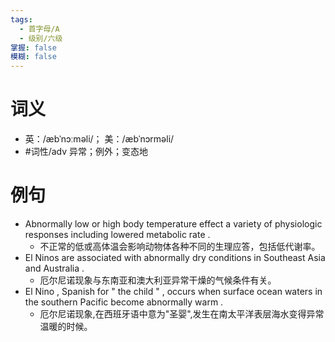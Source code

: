 ```yaml
---
tags:
  - 首字母/A
  - 级别/六级
掌握: false
模糊: false
---
```

# 词义
- 英：/æbˈnɔːməli/； 美：/æbˈnɔrməli/
- #词性/adv  异常；例外；变态地
# 例句
- Abnormally low or high body temperature effect a variety of physiologic responses including lowered metabolic rate .
	- 不正常的低或高体温会影响动物体各种不同的生理应答，包括低代谢率。
- El Ninos are associated with abnormally dry conditions in Southeast Asia and Australia .
	- 厄尔尼诺现象与东南亚和澳大利亚异常干燥的气候条件有关。
- El Nino , Spanish for " the child " , occurs when surface ocean waters in the southern Pacific become abnormally warm .
	- 厄尔尼诺现象,在西班牙语中意为"圣婴",发生在南太平洋表层海水变得异常温暖的时候。
